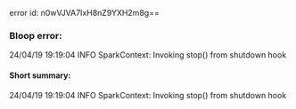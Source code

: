 error id: n0wVJVA7IxH8nZ9YXH2m8g==
### Bloop error:

24/04/19 19:19:04 INFO SparkContext: Invoking stop() from shutdown hook
#### Short summary: 

24/04/19 19:19:04 INFO SparkContext: Invoking stop() from shutdown hook